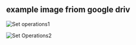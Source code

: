 ## example image friom google driv

![Set operations1](https://drive.google.com/file/d/1H8VuZxA9zgH41JEI5ScKvcriTtwX_ncm/view)

![Set Operations2](https://lh3.googleusercontent.com/d/1H8VuZxA9zgH41JEI5ScKvcriTtwX_ncm)

